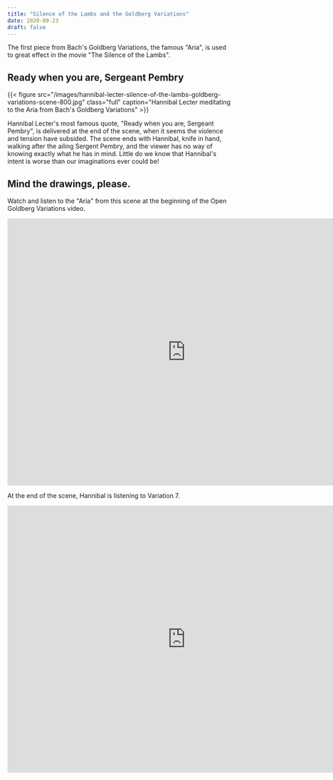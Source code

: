 ```yaml
---
title: "Silence of the Lambs and the Goldberg Variations"
date: 2020-09-23
draft: false
---
```


The first piece from Bach's Goldberg Variations, the famous "Aria", is used to great effect in the movie "The Silence of the Lambs".

## Ready when you are, Sergeant Pembry

{{< figure src="/images/hannibal-lecter-silence-of-the-lambs-goldberg-variations-scene-800.jpg" class="full" caption="Hannibal Lecter meditating to the Aria from Bach's Goldberg Variations" >}}

Hannibal Lecter's most famous quote, "Ready when you are, Sergeant Pembry", is delivered at the end of the scene, when it seems the violence and tension have subsided. The scene ends with Hannibal, knife in hand, walking after the ailing Sergent Pembry, and the viewer has no way of knowing exactly what he has in mind. Little do we know that Hannibal's intent is worse than our imaginations ever could be!

## Mind the drawings, please.

Watch and listen to the "Aria" from this scene at the beginning of the Open Goldberg Variations video.

<iframe width="800"  height="600" src="https://www.youtube.com/embed/15ezpwCHtJs?controls=0" frameborder="0" allow="accelerometer; autoplay; clipboard-write; encrypted-media; gyroscope; picture-in-picture" allowfullscreen></iframe>

At the end of the scene, Hannibal is listening to Variation 7.

<iframe width="800"  height="600" src="https://www.youtube.com/embed/15ezpwCHtJs?controls=0&start=922" frameborder="0" allow="accelerometer; autoplay; clipboard-write; encrypted-media; gyroscope; picture-in-picture" allowfullscreen></iframe>
